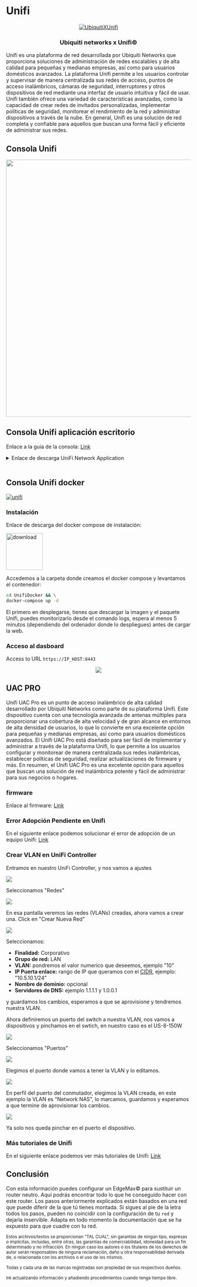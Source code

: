 # Unifi

<div align="center">
    <a href="https://www.ui.com/">
        <img src="../files/Unifi/Unifi.png" alt="UbiquitiXUnifi">
    </a>
    <br>
    <h3>Ubiquiti networks x Unifi©</h3>
</div>

Unifi es una plataforma de red desarrollada por Ubiquiti Networks que proporciona soluciones de administración de redes escalables y de alta calidad para pequeñas y medianas empresas, así como para usuarios domésticos avanzados. La plataforma Unifi permite a los usuarios controlar y supervisar de manera centralizada sus redes de acceso, puntos de acceso inalámbricos, cámaras de seguridad, interruptores y otros dispositivos de red mediante una interfaz de usuario intuitiva y fácil de usar. Unifi también ofrece una variedad de características avanzadas, como la capacidad de crear redes de invitados personalizadas, implementar políticas de seguridad, monitorear el rendimiento de la red y administrar dispositivos a través de la nube. En general, Unifi es una solución de red completa y confiable para aquellos que buscan una forma fácil y eficiente de administrar sus redes.

## Consola Unifi

<p align="center">
  <img src="./UnifiDocker/unifi-banner.png"
       width="700"/>
</p>

## Consola Unifi aplicación escritorio
Enlace a la guía de la consola: <a href="https://www.ui.com/downloads/guides/UniFi/UniFi_Controller_V5_UG.pdf">Link</a>

<details>
<summary>Enlace de descarga UniFi Network Application</summary>

<Original>&nbsp;Enlace de descarga UniFi Network Application dependiendo de cual es su plataforma:</Original>

<p>  &nbsp;&nbsp;<code>Linux</code>: <a href="https://www.ui.com/download/unifi/unifi-ap-ac-pro/uap-ac-pro/unifi-network-application-7383-unifi-os-consoles-and-debianubuntu#">Debian/Ubuntu</a></p>
<p>  &nbsp;&nbsp;<code>Windows</code>: <a href="https://www.ui.com/download/unifi/unifi-ap-ac-pro/uap-ac-pro/unifi-network-application-7383-windows#">Windows</a></p>
<p>  &nbsp;&nbsp;<code>MacOS</code>: <a href="https://www.ui.com/download/unifi/unifi-ap-ac-pro/uap-ac-pro/unifi-network-application-7383-or-macos#">macOS</a></p>

<sup>Atención: Esto es para el UniFi Network Application 7.3.83 del uap-ac-pro.</sup>
</details>
&nbsp;


## Consola Unifi docker
[![unifi](https://badgen.net/badge/UniFi/6.5.55?list=|&icon=https://docs.golift.io/svg/ubiquiti_color.svg&color=0099ee "UniFi Products Supported")](https://www.ui.com/download/unifi/)

### Instalación
<p>Enlace de descarga del docker compose de instalación:</p>
<p><a title="download" href="./UnifiDocker/docker-compose.yaml"><img src="../files/down.png" alt="download" width="100" align="center"/></a></p>
<p>Accedemos a la carpeta donde creamos el docker compose y levantamos el contenedor:</p>

```bash
cd UnifiDocker && \
docker-compose up -d
```
El primero en desplegarse, tienes que descargar la imagen y el paquete Unifi, puedes monitorizarlo desde el comando logs, espera al menos 5 minutos (dependiendo del ordenador donde lo despliegues) antes de cargar la web.

### Acceso al dasboard
Access to URL `https://IP_HOST:8443`

<p align="center">
  <img src="./UnifiDocker/dasboard.png" />
</p>

## UAC PRO
Unifi UAC Pro es un punto de acceso inalámbrico de alta calidad desarrollado por Ubiquiti Networks como parte de su plataforma Unifi. Este dispositivo cuenta con una tecnología avanzada de antenas múltiples para proporcionar una cobertura de alta velocidad y de gran alcance en entornos de alta densidad de usuarios, lo que lo convierte en una excelente opción para pequeñas y medianas empresas, así como para usuarios domésticos avanzados. El Unifi UAC Pro está diseñado para ser fácil de implementar y administrar a través de la plataforma Unifi, lo que permite a los usuarios configurar y monitorear de manera centralizada sus redes inalámbricas, establecer políticas de seguridad, realizar actualizaciones de firmware y más. En resumen, el Unifi UAC Pro es una excelente opción para aquellos que buscan una solución de red inalámbrica potente y fácil de administrar para sus negocios o hogares.

### firmware
Enlace al firmware: <a href="https://www.ui.com/download/unifi/unifi-ap-ac-pro/uap-ac-pro">Link</a>

### Error Adopción Pendiente en Unifi
En el siguiente enlace podemos solucionar el error de adopción de un equipo Unifi: <a href="https://azagramac.gitbook.io/myblog/unifi/error-adopcion-pendiente-en-usg-security-gateway">Link</a>

### Crear VLAN en UniFi Controller

Entramos en nuestro UniFi Controller, y nos vamos a ajustes

![](<../files/Unifi/ajustes.png>)

Seleccionamos "Redes"

![](<../files/Unifi/Redes.png>)

En esa pantalla veremos las redes (VLANs) creadas, ahora vamos a crear una. Click en "Crear Nueva Red"

![](<../files/Unifi/Redes1.png>)

Seleccionamos:

* **Finalidad:** Corporativo
* **Grupo de red:** LAN
* **VLAN:** pondremos el valor numerico que deseemos, ejemplo "10"
* **IP Puerta enlace:** rango de IP que queramos con el [CIDR](https://azagramac.gitbook.io/myblog/linux/cidr-mascaras-de-subred), ejemplo: "10.5.10.1/24"
* **Nombre de dominio:** opcional
* **Servidores de DNS:** ejemplo 1.1.1.1 y 1.0.0.1

y guardamos los cambios, esperamos a que se aprovisione y tendremos nuestra VLAN.

Ahora definiremos un puerto del switch a nuestra VLAN, nos vamos a dispositivos y pinchamos en el swtich, en nuestro caso es el US-8-150W

![](<../files/Unifi/Redes2.png>)

Seleccionamos "Puertos"

![](<../files/Unifi/puertos.png>)

Elegimos el puerto donde vamos a tener la VLAN y lo editamos.&#x20;

![](<../files/Unifi/puertovlan.png>)

En perfil del puerto del conmutador, elegimos la VLAN creada, en este ejemplo la VLAN es "Network NAS", lo marcamos, guardamos y esperamos a que termine de aprovisionar los cambios.&#x20;

![](<../files/Unifi/VLAN.png>)

Ya solo nos queda pinchar en el puerto el dispositivo.

### Más tutoriales de Unifi
En el siguiente enlace podemos ver más tutoriales de Unifi: <a href="En https://azagramac.gitbook.io/myblog/unifi">Link</a>

## Conclusión
Con esta información puedes configurar un EdgeMax© para sustituir un router neutro. Aquí podrás encontrar todo lo que he conseguido hacer con este router. Los pasos anteriormente explicados están basados en una red que puede diferir de la que tú tienes montada. Si sigues al pie de la letra todos los pasos, pueden no coincidir con la configuración de tu `red` y dejarla inservible. Adapta en todo momento la documentación que se ha expuesto para que cuadre con tu red.

<sup>Estos archivos/textos se proporcionan "TAL CUAL", sin garantías de ningún tipo, expresas o implícitas, incluidas, entre otras, las garantías de comerciabilidad, idoneidad para un fin determinado y no infracción. En ningún caso los autores o los titulares de los derechos de autor serán responsables de ninguna reclamación, daño u otra responsabilidad derivada de, o relacionada con los archivos o el uso de los mismos.</sup>

<sub>Todas y cada una de las marcas registradas son propiedad de sus respectivos dueños.</sub>

<p><sup>Iré actualizando información y añadiendo procedimientos cuando tenga tiempo libre.</sup></p>
